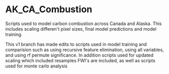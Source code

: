 # AK_CA_Combustion
Scripts used to model carbon combustion across Canada and Alaska.  This includes scaling differen't pixel sizes, final model predictions and model training.

This v1 branch has made edits to scripts used in model training and comparision such as using recursive feature elimination, using all variables, and using rf permute significance.  In addition scripts used for updated scaling which included resamples FWI's are included, as well as scripts used for monte carlo analysis
